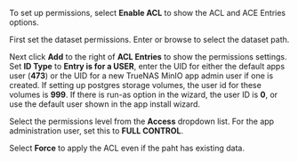 &NewLine;

To set up permissions, select **Enable ACL** to show the ACL and ACE Entries options.

First set the dataset permissions. Enter or browse to select the dataset path. 

Next click **Add** to the right of **ACL Entries** to show the permissions settings.
Set **ID Type** to **Entry is for a USER**, enter the UID for either the default apps user (**473**) or the UID for a new TrueNAS MinIO app admin user if one is created.
If setting up postgres storage volumes, the user id for these volumes is **999**.
If there is run-as option in the wizard, the user ID is **0**, or use the default user shown in the app install wizard.

Select the permissions level from the **Access** dropdown list. For the app administration user, set this to **FULL CONTROL**.

Select **Force** to apply the ACL even if the paht has existing data.